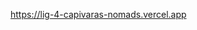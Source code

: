  https://lig-4-capivaras-nomads.vercel.app
 <!-- //Um titulo e regras do jogo
 //ao entrar no jogo aparece  um grid vazio de 7X6 
 //escolhe a cor ou é informado sua cor 
 // o jogador1 clica numa coluna 
 // a bolinha da cor do jogador entra na torre e fica ultima posição 
 //o jogador2 clica numa coluna
 //a bolinha da cor do jogador2 entra na torre e fica ultima posição 
// os jogadores vão alternando as jogadas com o objetivo de empilhar 4 bolinhas da mesma cor na horizontal, vertical e diagonal 
//se nenhuma cor tiver 4 bolinhas em sequencia - empate  
// se o jogador 1 tiver quatro bolinhas em sequencia - vitoria jogador 1 
// se o jogador 2 tiver quatro bolinhas em sequencia - vitoria jogador 2 

//   -->

<!-- 
// criar uma div do jogo no html 

// criar uma div para inserir o array loop                      

// criar array com um loop de tamanho 7x6                            Kevin  

// fazer o append das array na tela 




// atribuir uma cor ao jogador
                                                                   //Debora      
// criar as bolinhas de acordo com a cor escolhida 



// criar o evento de click nas colunas do grid 
                                                                // Jefte
// função para adicionar as bolinhas 



_____________________________________________________________________________________________________________________________ 


// condição numéro máximo de bolinhas adicionadas por div 

// função para alternar as cor das bolinhas  

// função de verificação de sequência (horizontal, vertical, diagonal)       

// função de empate e vitória



// append do resultado na tela 

_____________________________________________________________________________________________________________________________ 

// estilizar css  


//extras 

// o jogador pode escolher a "cor" da bolinha 

// 

 -->

